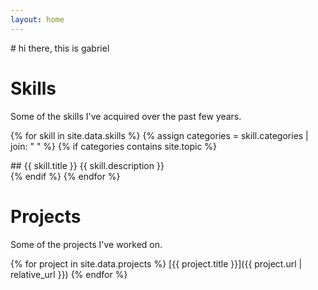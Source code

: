 ```yaml
---
layout: home
---
```


<div id="greeting" markdown="1">
# hi there, this is gabriel
</div>

<div class="home-section" id="skills" markdown="1">

# Skills

Some of the skills I've acquired over the past few years.


{% for skill in site.data.skills %}
{% assign categories = skill.categories | join: " " %}
{% if categories contains site.topic %}
<div class="skill-section" markdown="1">
## {{ skill.title }}
{{ skill.description }}
</div>
{% endif %}
{% endfor %}

</div>


<div class="home-section" id="projects" markdown="1">

# Projects

Some of the projects I've worked on.

{% for project in site.data.projects %}
[{{ project.title }}]({{ project.url | relative_url }})
{% endfor %}

</div>

